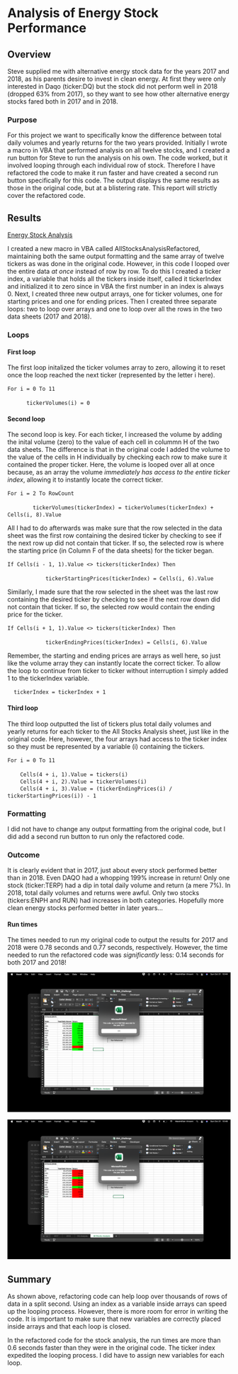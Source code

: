 # Analysis of Energy Stock Performance

## Overview
Steve supplied me with alternative energy stock data for the years 2017 and 2018, as his parents desire to invest in clean energy.  At first they were only interested in Daqo (ticker:DQ) but the stock did not perform well in 2018 (dropped 63% from 2017), so they want to see how other alternative energy stocks fared both in 2017 and in 2018.  

### Purpose
For this project we want to specifically know the difference between total daily volumes and yearly returns for the two years provided.  Initially I wrote a macro in VBA that performed analysis on all twelve stocks, and I created a run button for Steve to run the analysis on his own.  The code worked, but it involved looping through each individual row of stock.  Therefore I have refactored the code to make it run faster and have created a second run button specifically for this code.  The output displays the same results as those in the original code, but at a blistering rate.  This report will strictly cover the refactored code.

## Results

[Energy Stock Analysis](https://github.com/MaxV6ft4/stock-analysis/blob/main/VBA_Challenge.xlsm)

I created a new macro in VBA called AllStocksAnalysisRefactored, maintaining both the same output formatting and the same array of twelve tickers as was done in the original code.  However, in this code I looped over the entire data *at once* instead of row by row.  To do this I created a ticker index, a variable that holds all the tickers inside itself, called it tickerIndex and initialized it to zero since in VBA the first number in an index is always 0.  Next, I created three new output arrays, one for ticker volumes, one for starting prices and one for ending prices.  Then I created three separate loops: two to loop over arrays and one to loop over all the rows in the two data sheets (2017 and 2018).

### Loops

#### First loop
The first loop initalized the ticker volumes array to zero, allowing it to reset once the loop reached the next ticker (represented by the letter i here).

    For i = 0 To 11
    
          tickerVolumes(i) = 0
        

#### Second loop
The second loop is key.  For each ticker, I increased the volume by adding the inital volume (zero) to the value of each cell in colummn H of the two data sheets.  The difference is that in the original code I added the volume to the value of the cells in H individually by checking each row to make sure it contained the proper ticker.  Here, the volume is looped over all at once because, as an array the volume *immediately has access to the entire ticker index*, allowing it to instantly locate the correct ticker.  

    For i = 2 To RowCount
    
            tickerVolumes(tickerIndex) = tickerVolumes(tickerIndex) + Cells(i, 8).Value

All I had to do afterwards was make sure that the row selected in the data sheet was the first row containing the desired ticker by checking to see if the next row up did not contain that ticker.  If so, the selected row is where the starting price (in Column F of the data sheets) for the ticker began.  

    If Cells(i - 1, 1).Value <> tickers(tickerIndex) Then
            
                tickerStartingPrices(tickerIndex) = Cells(i, 6).Value
                

Similarly, I made sure that the row selected in the sheet was the last row containing the desired ticker by checking to see if the next row down did not contain that ticker.  If so, the selected row would contain the ending price for the ticker.  

    If Cells(i + 1, 1).Value <> tickers(tickerIndex) Then
            
                tickerEndingPrices(tickerIndex) = Cells(i, 6).Value

Remember, the starting and ending prices are arrays as well here, so just like the volume array they can instantly locate the correct ticker.  To allow the loop to continue from ticker to ticker without interruption I simply added 1 to the tickerIndex variable.

      tickerIndex = tickerIndex + 1

#### Third loop
The third loop outputted the list of tickers plus total daily volumes and yearly returns for each ticker to the All Stocks Analysis sheet, just like in the original code.  Here, however, the four arrays had access to the ticker index so they must be represented by a variable (i) containing the tickers.  

    For i = 0 To 11
        
        Cells(4 + i, 1).Value = tickers(i)
        Cells(4 + i, 2).Value = tickerVolumes(i)
        Cells(4 + i, 3).Value = (tickerEndingPrices(i) / tickerStartingPrices(i)) - 1

### Formatting
I did not have to change any output formatting from the original code, but I did add a second run button to run only the refactored code.

### Outcome
It is clearly evident that in 2017, just about every stock performed better than in 2018. Even DAQO had a whopping 199% increase in return!  Only one stock (ticker:TERP) had a dip in total daily volume and return (a mere 7%).  In 2018, total daily volumes and returns were awful.  Only two stocks (tickers:ENPH and RUN) had increases in both categories.  Hopefully more clean energy stocks performed better in later years...

#### Run times
The times needed to run my original code to output the results for 2017 and 2018 were 0.78 seconds and 0.77 seconds, respectively.  However, the time needed to run the refactored code was *significantly* less: 0.14 seconds for both 2017 and 2018!

![2017 run time with refactored code](https://github.com/MaxV6ft4/stock-analysis/blob/main/Resources/VBA_Challenge_2017.png)

![2018 run time with refactored code](https://github.com/MaxV6ft4/stock-analysis/blob/main/Resources/VBA_Challenge_2018.png)

## Summary
As shown above, refactoring code can help loop over thousands of rows of data in a split second.  Using an index as a variable inside arrays can speed up the looping process.  However, there is more room for error in writing the code.  It is important to make sure that new variables are correctly placed inside arrays and that each loop is closed.

In the refactored code for the stock analysis, the run times are more than 0.6 seconds faster than they were in the original code.
The ticker index expedited the looping process.  I did have to assign new variables for each loop.
